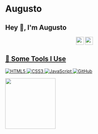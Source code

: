 # Augusto
<h2>Hey 👋, I'm Augusto</a></h2>
<p align="center">
  <a href="mailto:augustoconte2710@gmail.com"><img height="25" src = "https://img.shields.io/badge/gmail-c14438?&style=for-the-badge&logo=gmail&logoColor=white"></a>
  <a href="https://www.instagram.com/contee_e/"><img height='25' src=https://img.shields.io/badge/Instagram-E4405F?style=for-the-badge&logo=instagram&logoColor=white>
</ul>

<h2>🚀 Some Tools I Use</h2>


![HTML5](https://img.shields.io/badge/-HTML5-E34F26?style=flat-square&logo=html5&logoColor=white)
![CSS3](https://img.shields.io/badge/-CSS3-1572B6?style=flat-square&logo=css3)
![JavaScript](https://img.shields.io/badge/-JavaScript-F7DF1E?style=flat-square&logo=javascript&logoColor=black)
![GitHub](https://img.shields.io/badge/-GitHub-181717?style=flat-square&logo=github)


<section display="flex-inline">
 <img aling="left" height="160em" src="https://github-readme-stats.vercel.app/api?username=Augustocct&bg_color=0D1117&title_color=f9826c&text_color=fdfdfd&icon_color=f9826c&show_icons=true&hide_border=true&&count_private=true&include_all_commits=true" />


